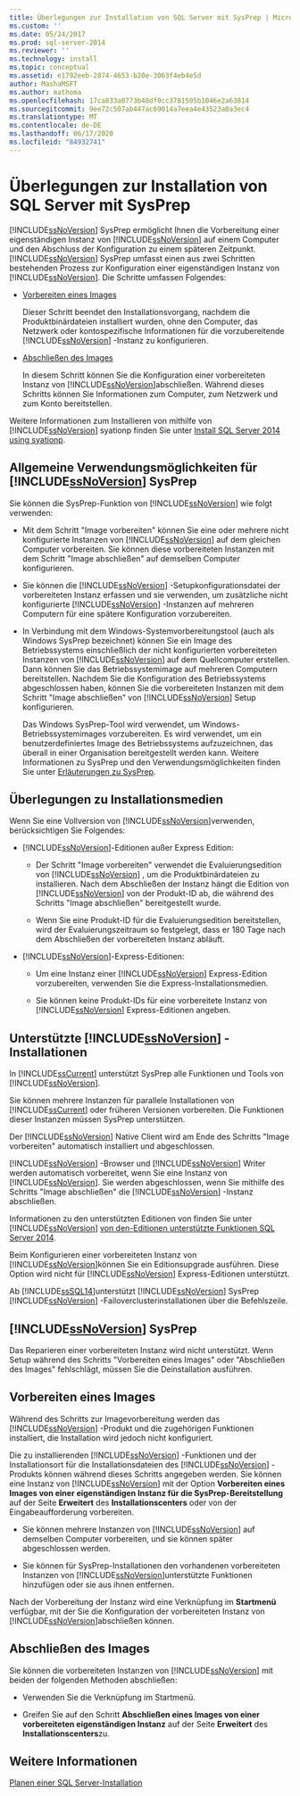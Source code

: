 ```yaml
---
title: Überlegungen zur Installation von SQL Server mit SysPrep | Microsoft-Dokumentation
ms.custom: ''
ms.date: 05/24/2017
ms.prod: sql-server-2014
ms.reviewer: ''
ms.technology: install
ms.topic: conceptual
ms.assetid: e1792eeb-2874-4653-b20e-3063f4eb4e5d
author: MashaMSFT
ms.author: mathoma
ms.openlocfilehash: 17ca833a0773b48df0cc3781505b1046e2a63814
ms.sourcegitcommit: 9ee72c507ab447ac69014a7eea4e43523a0a3ec4
ms.translationtype: MT
ms.contentlocale: de-DE
ms.lasthandoff: 06/17/2020
ms.locfileid: "84932741"
---
```

# <a name="considerations-for-installing-sql-server-using-sysprep"></a>Überlegungen zur Installation von SQL Server mit SysPrep
  [!INCLUDE[ssNoVersion](../../includes/ssnoversion-md.md)] SysPrep ermöglicht Ihnen die Vorbereitung einer eigenständigen Instanz von [!INCLUDE[ssNoVersion](../../includes/ssnoversion-md.md)] auf einem Computer und den Abschluss der Konfiguration zu einem späteren Zeitpunkt. [!INCLUDE[ssNoVersion](../../includes/ssnoversion-md.md)] SysPrep umfasst einen aus zwei Schritten bestehenden Prozess zur Konfiguration einer eigenständigen Instanz von [!INCLUDE[ssNoVersion](../../includes/ssnoversion-md.md)]. Die Schritte umfassen Folgendes:  
  
-   [Vorbereiten eines Images](#BKMK_PrepareImage)  
  
     Dieser Schritt beendet den Installationsvorgang, nachdem die Produktbinärdateien installiert wurden, ohne den Computer, das Netzwerk oder kontospezifische Informationen für die vorzubereitende [!INCLUDE[ssNoVersion](../../includes/ssnoversion-md.md)] -Instanz zu konfigurieren.  
  
-   [Abschließen des Images](#BKMK_CompleteImage)  
  
     In diesem Schritt können Sie die Konfiguration einer vorbereiteten Instanz von [!INCLUDE[ssNoVersion](../../includes/ssnoversion-md.md)]abschließen. Während dieses Schritts können Sie Informationen zum Computer, zum Netzwerk und zum Konto bereitstellen.  
  
 Weitere Informationen zum Installieren von mithilfe von [!INCLUDE[ssNoVersion](../../includes/ssnoversion-md.md)] syationp finden Sie unter [Install SQL Server 2014 using syationp](install-sql-server-using-sysprep.md).  
  
## <a name="common-uses-for-ssnoversion-sysprep"></a>Allgemeine Verwendungsmöglichkeiten für [!INCLUDE[ssNoVersion](../../includes/ssnoversion-md.md)] SysPrep  
 Sie können die SysPrep-Funktion von [!INCLUDE[ssNoVersion](../../includes/ssnoversion-md.md)] wie folgt verwenden:  
  
-   Mit dem Schritt "Image vorbereiten" können Sie eine oder mehrere nicht konfigurierte Instanzen von [!INCLUDE[ssNoVersion](../../includes/ssnoversion-md.md)] auf dem gleichen Computer vorbereiten. Sie können diese vorbereiteten Instanzen mit dem Schritt "Image abschließen" auf demselben Computer konfigurieren.  
  
-   Sie können die [!INCLUDE[ssNoVersion](../../includes/ssnoversion-md.md)] -Setupkonfigurationsdatei der vorbereiteten Instanz erfassen und sie verwenden, um zusätzliche nicht konfigurierte [!INCLUDE[ssNoVersion](../../includes/ssnoversion-md.md)] -Instanzen auf mehreren Computern für eine spätere Konfiguration vorzubereiten.  
  
-   In Verbindung mit dem Windows-Systemvorbereitungstool (auch als Windows SysPrep bezeichnet) können Sie ein Image des Betriebssystems einschließlich der nicht konfigurierten vorbereiteten Instanzen von [!INCLUDE[ssNoVersion](../../includes/ssnoversion-md.md)] auf dem Quellcomputer erstellen. Dann können Sie das Betriebssystemimage auf mehreren Computern bereitstellen. Nachdem Sie die Konfiguration des Betriebssystems abgeschlossen haben, können Sie die vorbereiteten Instanzen mit dem Schritt "Image abschließen" von [!INCLUDE[ssNoVersion](../../includes/ssnoversion-md.md)] Setup konfigurieren.  
  
     Das Windows SysPrep-Tool wird verwendet, um Windows-Betriebssystemimages vorzubereiten. Es wird verwendet, um ein benutzerdefiniertes Image des Betriebssystems aufzuzeichnen, das überall in einer Organisation bereitgestellt werden kann. Weitere Informationen zu SysPrep und den Verwendungsmöglichkeiten finden Sie unter [Erläuterungen zu SysPrep](https://go.microsoft.com/fwlink/?LinkId=143546).  
  
## <a name="installation-media-considerations"></a>Überlegungen zu Installationsmedien  
 Wenn Sie eine Vollversion von [!INCLUDE[ssNoVersion](../../includes/ssnoversion-md.md)]verwenden, berücksichtigen Sie Folgendes:  
  
-   [!INCLUDE[ssNoVersion](../../includes/ssnoversion-md.md)]-Editionen außer Express Edition:  
  
    -   Der Schritt "Image vorbereiten" verwendet die Evaluierungsedition von [!INCLUDE[ssNoVersion](../../includes/ssnoversion-md.md)] , um die Produktbinärdateien zu installieren. Nach dem Abschließen der Instanz hängt die Edition von [!INCLUDE[ssNoVersion](../../includes/ssnoversion-md.md)] von der Produkt-ID ab, die während des Schritts "Image abschließen" bereitgestellt wurde.  
  
    -   Wenn Sie eine Produkt-ID für die Evaluierungsedition bereitstellen, wird der Evaluierungszeitraum so festgelegt, dass er 180 Tage nach dem Abschließen der vorbereiteten Instanz abläuft.  
  
-   [!INCLUDE[ssNoVersion](../../includes/ssnoversion-md.md)]-Express-Editionen:  
  
    -   Um eine Instanz einer [!INCLUDE[ssNoVersion](../../includes/ssnoversion-md.md)] Express-Edition vorzubereiten, verwenden Sie die Express-Installationsmedien.  
  
    -   Sie können keine Produkt-IDs für eine vorbereitete Instanz von [!INCLUDE[ssNoVersion](../../includes/ssnoversion-md.md)] Express-Editionen angeben.  
  
## <a name="supported-ssnoversion-installations"></a>Unterstützte [!INCLUDE[ssNoVersion](../../includes/ssnoversion-md.md)] -Installationen  
 In [!INCLUDE[ssCurrent](../../includes/sscurrent-md.md)] unterstützt SysPrep alle Funktionen und Tools von [!INCLUDE[ssNoVersion](../../includes/ssnoversion-md.md)].  
  
 Sie können mehrere Instanzen für parallele Installationen von [!INCLUDE[ssCurrent](../../includes/sscurrent-md.md)] oder früheren Versionen vorbereiten. Die Funktionen dieser Instanzen müssen SysPrep unterstützen.  
  
 Der [!INCLUDE[ssNoVersion](../../includes/ssnoversion-md.md)] Native Client wird am Ende des Schritts "Image vorbereiten" automatisch installiert und abgeschlossen.  
  
 [!INCLUDE[ssNoVersion](../../includes/ssnoversion-md.md)] -Browser und [!INCLUDE[ssNoVersion](../../includes/ssnoversion-md.md)] Writer werden automatisch vorbereitet, wenn Sie eine Instanz von [!INCLUDE[ssNoVersion](../../includes/ssnoversion-md.md)]. Sie werden abgeschlossen, wenn Sie mithilfe des Schritts "Image abschließen" die [!INCLUDE[ssNoVersion](../../includes/ssnoversion-md.md)] -Instanz abschließen.  
  
 Informationen zu den unterstützten Editionen von finden Sie unter [!INCLUDE[ssNoVersion](../../includes/ssnoversion-md.md)] [von den-Editionen unterstützte Funktionen SQL Server 2014](../../getting-started/features-supported-by-the-editions-of-sql-server-2014.md).  
  
 Beim Konfigurieren einer vorbereiteten Instanz von [!INCLUDE[ssNoVersion](../../includes/ssnoversion-md.md)]können Sie ein Editionsupgrade ausführen. Diese Option wird nicht für [!INCLUDE[ssNoVersion](../../includes/ssnoversion-md.md)] Express-Editionen unterstützt.  
  
 Ab [!INCLUDE[ssSQL14](../../includes/sssql14-md.md)]unterstützt [!INCLUDE[ssNoVersion](../../includes/ssnoversion-md.md)] SysPrep [!INCLUDE[ssNoVersion](../../includes/ssnoversion-md.md)] -Failoverclusterinstallationen über die Befehlszeile.  
  
## <a name="ssnoversion-sysprep-limitations"></a>[!INCLUDE[ssNoVersion](../../includes/ssnoversion-md.md)] SysPrep  
 Das Reparieren einer vorbereiteten Instanz wird nicht unterstützt. Wenn Setup während des Schritts "Vorbereiten eines Images" oder "Abschließen des Images" fehlschlägt, müssen Sie die Deinstallation ausführen.  
  
##  <a name="prepare-image"></a><a name="BKMK_PrepareImage"></a> Vorbereiten eines Images  
 Während des Schritts zur Imagevorbereitung werden das [!INCLUDE[ssNoVersion](../../includes/ssnoversion-md.md)] -Produkt und die zugehörigen Funktionen installiert, die Installation wird jedoch nicht konfiguriert.  
  
 Die zu installierenden [!INCLUDE[ssNoVersion](../../includes/ssnoversion-md.md)] -Funktionen und der Installationsort für die Installationsdateien des [!INCLUDE[ssNoVersion](../../includes/ssnoversion-md.md)] -Produkts können während dieses Schritts angegeben werden. Sie können eine Instanz von [!INCLUDE[ssNoVersion](../../includes/ssnoversion-md.md)] mit der Option **Vorbereiten eines Images von einer eigenständigen Instanz für die SysPrep-Bereitstellung** auf der Seite **Erweitert** des **Installationscenters** oder von der Eingabeaufforderung vorbereiten.  
  
-   Sie können mehrere Instanzen von [!INCLUDE[ssNoVersion](../../includes/ssnoversion-md.md)] auf demselben Computer vorbereiten, und sie können später abgeschlossen werden.  
  
-   Sie können für SysPrep-Installationen den vorhandenen vorbereiteten Instanzen von [!INCLUDE[ssNoVersion](../../includes/ssnoversion-md.md)]unterstützte Funktionen hinzufügen oder sie aus ihnen entfernen.  
  
 Nach der Vorbereitung der Instanz wird eine Verknüpfung im **Startmenü** verfügbar, mit der Sie die Konfiguration der vorbereiteten Instanz von [!INCLUDE[ssNoVersion](../../includes/ssnoversion-md.md)]abschließen können.  
  
##  <a name="complete-image"></a><a name="BKMK_CompleteImage"></a> Abschließen des Images  
 Sie können die vorbereiteten Instanzen von [!INCLUDE[ssNoVersion](../../includes/ssnoversion-md.md)] mit beiden der folgenden Methoden abschließen:  
  
-   Verwenden Sie die Verknüpfung im Startmenü.  
  
-   Greifen Sie auf den Schritt **Abschließen eines Images von einer vorbereiteten eigenständigen Instanz** auf der Seite **Erweitert** des **Installationscenters**zu.  
  
## <a name="see-also"></a>Weitere Informationen  
 [Planen einer SQL Server-Installation](../../sql-server/install/planning-a-sql-server-installation.md)  
  
  

